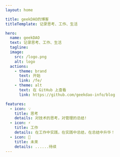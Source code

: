 ```yaml
---
layout: home

title: geekDAO的博客
titleTemplate: 记录思考、工作、生活

hero:
  name: geekDAO
  text: 记录思考、工作、生活
  tagline: 
  image:
    src: /logo.png
    alt: logo
  actions:
    - theme: brand
      text: 开始
      link: /fe/
    - theme: alt
      text: 在 GitHub 上查看
      link: https://github.com/geekdao-info/blog

features:
  - icon: 💡
    title: 思考
    details: 对技术的思考，对管理的总结!
  - icon: ⚡️
    title: 工作
    details: 在工作中实践，在实践中总结，在总结中升华！
  - icon: 🔑
    title: 未来
    details: ......待续
---
```

